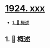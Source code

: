 # [1924. xxx](https://github.com/Tdahuyou/TNotes.leetcode/tree/main/notes/1924.%20xxx)

<!-- region:toc -->

- [1. 📝 概述](#1--概述)

<!-- endregion:toc -->

## 1. 📝 概述
